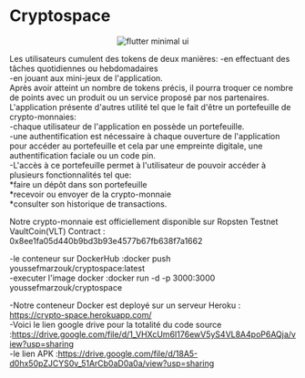 # Cryptospace

<p align="center">
  <img src="maquettes.png" alt="flutter minimal ui" title="Screenshot">
</p>


Les utilisateurs cumulent des tokens de deux manières:
-en effectuant des tâches quotidiennes ou hebdomadaires<br/>
-en jouant aux mini-jeux de l'application.<br/>
Après avoir atteint un nombre de tokens précis, il pourra troquer ce nombre de points avec un produit ou un service proposé par nos partenaires.<br/>
L'application présente d'autres utilité tel que le fait d'être un portefeuille de crypto-monnaies:<br/>
-chaque utilisateur de l'application en possède un portefeuille.<br/>
-une authentification est nécessaire à chaque ouverture de l'application pour accéder au portefeuille et cela par une empreinte digitale, une authentification faciale ou un code pin.<br/>
-L'accès à ce portefeuille permet à l'utilisateur de pouvoir accéder à plusieurs fonctionnalités tel que:<br/>
*faire un dépôt dans son portefeuille<br/>
*recevoir ou envoyer de la crypto-monnaie<br/>
*consulter son historique de transactions.<br/>

Notre crypto-monnaie est officiellement disponible sur Ropsten Testnet<br/>
VaultCoin(VLT) Contract : 0x8ee1fa05d440b9bd3b93e4577b67fb638f7a1662<br/>

-le conteneur sur DockerHub :docker push youssefmarzouk/cryptospace:latest<br/>
-executer l'image docker :docker run -d -p 3000:3000 youssefmarzouk/cryptospace<br/>

-Notre conteneur Docker est deployé sur un serveur Heroku : https://crypto-space.herokuapp.com/<br/>
-Voici le lien google drive pour la totalité du code source :https://drive.google.com/file/d/1_VHXcUm6I176ewV5yS4VL8A4poP6AQja/view?usp=sharing<br/>
-le lien APK :https://drive.google.com/file/d/18A5-d0hx50pZJCYS0v_51ArCb0aD0a0a/view?usp=sharing<br/>


